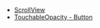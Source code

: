 - [ScrollView](https://facebook.github.io/react-native/docs/scrollview)
- [TouchableOpacity - Button](https://facebook.github.io/react-native/docs/touchableopacity)